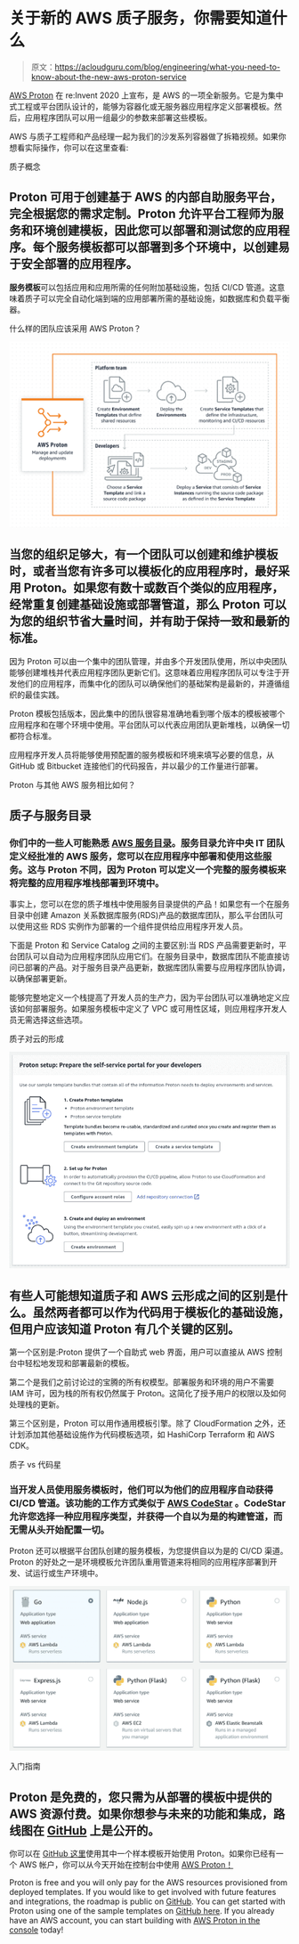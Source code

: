 # 关于新的 AWS 质子服务，你需要知道什么

> 原文：<https://acloudguru.com/blog/engineering/what-you-need-to-know-about-the-new-aws-proton-service>

[AWS Proton](https://aws.amazon.com/proton/) 在 re:Invent 2020 上宣布，是 AWS 的一项全新服务。它是为集中式工程或平台团队设计的，能够为容器化或无服务器应用程序定义部署模板。然后，应用程序团队可以用一组最少的参数来部署这些模板。

AWS 与质子工程师和产品经理一起为我们的沙发系列容器做了拆箱视频。如果你想看实际操作，你可以在这里查看:

质子概念

## Proton 可用于创建基于 AWS 的内部自助服务平台，完全根据您的需求定制。Proton 允许平台工程师为服务和环境创建模板，因此您可以部署和测试您的应用程序。每个服务模板都可以部署到多个**环境**中，以创建易于安全部署的应用程序。

**服务模板**可以包括应用和应用所需的任何附加基础设施，包括 CI/CD 管道。这意味着质子可以完全自动化端到端的应用部署所需的基础设施，如数据库和负载平衡器。

什么样的团队应该采用 AWS Proton？

![](img/36032e8a39b89cece1df6610e2143915.png)

## 当您的组织足够大，有一个团队可以创建和维护模板时，或者当您有许多可以模板化的应用程序时，最好采用 Proton。如果您有数十或数百个类似的应用程序，经常重复创建基础设施或部署管道，那么 Proton 可以为您的组织节省大量时间，并有助于保持一致和最新的标准。

因为 Proton 可以由一个集中的团队管理，并由多个开发团队使用，所以中央团队能够创建堆栈并代表应用程序团队更新它们。这意味着应用程序团队可以专注于开发他们的应用程序，而集中化的团队可以确保他们的基础架构是最新的，并遵循组织的最佳实践。

Proton 模板包括版本，因此集中的团队很容易准确地看到哪个版本的模板被哪个应用程序和在哪个环境中使用。平台团队可以代表应用团队更新堆栈，以确保一切都符合标准。

应用程序开发人员将能够使用预配置的服务模板和环境来填写必要的信息，从 GitHub 或 Bitbucket 连接他们的代码报告，并以最少的工作量进行部署。

Proton 与其他 AWS 服务相比如何？

## 质子与服务目录

### 你们中的一些人可能熟悉 [AWS 服务目录](https://aws.amazon.com/servicecatalog/)。服务目录允许中央 IT 团队定义经批准的 AWS 服务，您可以在应用程序中部署和使用这些服务。这与 Proton 不同，因为 Proton 可以定义一个完整的服务模板来将完整的应用程序堆栈部署到环境中。

事实上，您可以在您的质子堆栈中使用服务目录提供的产品！如果您有一个在服务目录中创建 Amazon 关系数据库服务(RDS)产品的数据库团队，那么平台团队可以使用这些 RDS 实例作为部署的一个组件提供给应用程序开发人员。

下面是 Proton 和 Service Catalog 之间的主要区别:当 RDS 产品需要更新时，平台团队可以自动为应用程序团队应用它们。在服务目录中，数据库团队不能直接访问已部署的产品。对于服务目录产品更新，数据库团队需要与应用程序团队协调，以确保部署更新。

能够完整地定义一个栈提高了开发人员的生产力，因为平台团队可以准确地定义应该如何部署服务。如果服务模板中定义了 VPC 或可用性区域，则应用程序开发人员无需选择这些选项。

质子对云的形成

![](img/8004f2c8ef95a262979ab51c80b961f7.png)

## 有些人可能想知道质子和 AWS 云形成之间的区别是什么。虽然两者都可以作为代码用于模板化的基础设施，但用户应该知道 Proton 有几个关键的区别。

第一个区别是:Proton 提供了一个自助式 web 界面，用户可以直接从 AWS 控制台中轻松地发现和部署最新的模板。

第二个是我们之前讨论过的宝腾的所有权模型。部署服务和环境的用户不需要 IAM 许可，因为栈的所有权仍然属于 Proton。这简化了授予用户的权限以及如何处理栈的更新。

第三个区别是，Proton 可以用作通用模板引擎。除了 CloudFormation 之外，还计划添加其他基础设施作为代码模板选项，如 HashiCorp Terraform 和 AWS CDK。

质子 vs 代码星

### 当开发人员使用服务模板时，他们可以为他们的应用程序自动获得 CI/CD 管道。该功能的工作方式类似于 [AWS CodeStar](https://aws.amazon.com/codestar/) 。CodeStar 允许您选择一种应用程序类型，并获得一个自以为是的构建管道，而无需从头开始配置一切。

Proton 还可以根据平台团队创建的服务模板，为您提供自以为是的 CI/CD 渠道。Proton 的好处之一是环境模板允许团队重用管道来将相同的应用程序部署到开发、试运行或生产环境中。

![](img/7b4055220e630958cba76896d5253fc0.png)

入门指南

## Proton 是免费的，您只需为从部署的模板中提供的 AWS 资源付费。如果你想参与未来的功能和集成，路线图在 [GitHub](https://github.com/aws/aws-proton-public-roadmap/projects/1) 上是公开的。
你可以在 [GitHub 这里](https://github.com/aws-samples/aws-proton-sample-templates)使用其中一个样本模板开始使用 Proton。如果你已经有一个 AWS 帐户，你可以从今天开始在控制台中使用 [AWS Proton！](https://console.aws.amazon.com/proton/home)

Proton is free and you will only pay for the AWS resources provisioned from deployed templates. If you would like to get involved with future features and integrations, the roadmap is public on [GitHub](https://github.com/aws/aws-proton-public-roadmap/projects/1).
You can get started with Proton using one of the sample templates on [GitHub here](https://github.com/aws-samples/aws-proton-sample-templates). If you already have an AWS account, you can start building with [AWS Proton in the console](https://console.aws.amazon.com/proton/home) today!